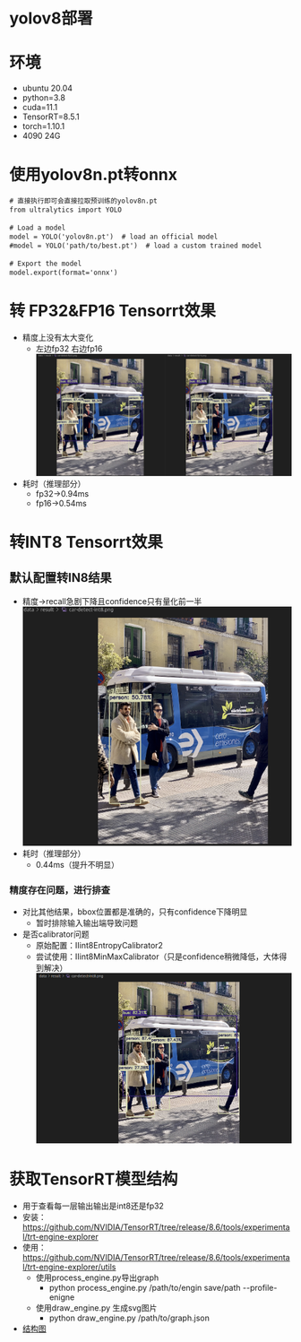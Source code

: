 yolov8部署
===
# 环境
- ubuntu 20.04
- python=3.8
- cuda=11.1
- TensorRT=8.5.1
- torch=1.10.1
- 4090 24G
# 使用yolov8n.pt转onnx
```
# 直接执行即可会直接拉取预训练的yolov8n.pt
from ultralytics import YOLO

# Load a model
model = YOLO('yolov8n.pt')  # load an official model
#model = YOLO('path/to/best.pt')  # load a custom trained model

# Export the model
model.export(format='onnx')
```
# 转 FP32&FP16 Tensorrt效果
- 精度上没有太大变化
    - 左边fp32 右边fp16
![image](./fp32fp16result.png)
- 耗时（推理部分）
    - fp32->0.94ms
    - fp16->0.54ms
# 转INT8 Tensorrt效果
## 默认配置转IN8结果
- 精度->recall急剧下降且confidence只有量化前一半
![image](./INT8FRISTRESULT.png)
- 耗时（推理部分）
    - 0.44ms（提升不明显）
### 精度存在问题，进行排查
- 对比其他结果，bbox位置都是准确的，只有confidence下降明显
    - 暂时排除输入输出端导致问题
- 是否calibrator问题
    - 原始配置：IIint8EntropyCalibrator2
    - 尝试使用：IIint8MinMaxCalibrator（只是confidence稍微降低，大体得到解决）
![image](./int8minmaxresult.png)

# 获取TensorRT模型结构
- 用于查看每一层输出输出是int8还是fp32
- 安装：https://github.com/NVIDIA/TensorRT/tree/release/8.6/tools/experimental/trt-engine-explorer
- 使用：https://github.com/NVIDIA/TensorRT/tree/release/8.6/tools/experimental/trt-engine-explorer/utils
    - 使用process_engine.py导出graph
        - python process_engine.py /path/to/engin save/path --profile-enigne
    - 使用draw_engine.py 生成svg图片
        - python draw_engine.py /path/to/graph.json
- [结构图](./yolov8n-int8.engine.graph.json.svg)